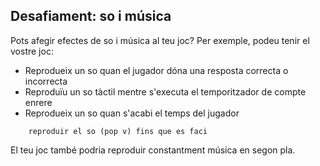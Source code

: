 ## Desafiament: so i música

Pots afegir efectes de so i música al teu joc? Per exemple, podeu tenir el vostre joc:

+ Reprodueix un so quan el jugador dóna una resposta correcta o incorrecta
+ Reproduïu un so tàctil mentre s'executa el temporitzador de compte enrere
+ Reprodueix un so quan s'acabi el temps del jugador

```blocks3
    reproduir el so (pop v) fins que es faci
```

El teu joc també podria reproduir constantment música en segon pla.